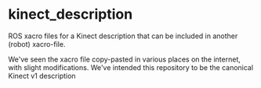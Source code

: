 # kinect_description

ROS xacro files for a Kinect description that can be included in another (robot) xacro-file. 

We've seen the xacro file copy-pasted in various places on the internet, with slight modifications. 
We've intended this repository to be the canonical Kinect v1 description

